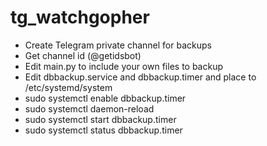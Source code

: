 # tg_watchgopher
- Create Telegram private channel for backups
- Get channel id (@getidsbot)
- Edit main.py to include your own files to backup
- Edit dbbackup.service and dbbackup.timer and place to /etc/systemd/system
- sudo systemctl enable dbbackup.timer
- sudo systemctl daemon-reload
- sudo systemctl start dbbackup.timer
- sudo systemctl status dbbackup.timer